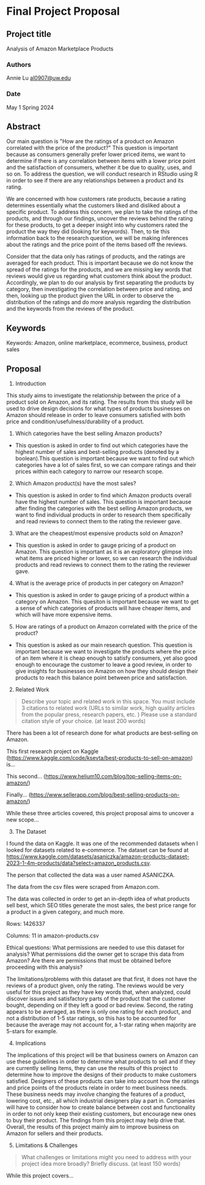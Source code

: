 # Final Project Proposal

## Project title

Analysis of Amazon Marketplace Products

### Authors

Annie Lu al0907@uw.edu
### Date

May 1
Spring 2024
## Abstract

Our main question is "How are the ratings of a product on Amazon correlated with the price of the product?" This question is important because as consumers generally prefer lower priced items, we want to determine if there is any correlation between items with a lower price point and the satisfaction of consumers, whether it be due to quality, uses, and so on. To address the question, we will conduct research in RStudio using R in order to see if there are any relationships between a product and its rating.

We are concerned with how customers rate products, because a rating determines essentially what the customers liked and disliked about a specific product. To address this concern, we plan to take the ratings of the products, and through our findings, uncover the reviews behind the rating for these products, to get a deeper insight into why customers rated the product the way they did (looking for keywords). Then, to tie this information back to the research question, we will be making inferences about the ratings and the price point of the items based off the reviews.

Consider that the data only has ratings of products, and the ratings are averaged for each product. This is important because we do not know the spread of the ratings for the products, and we are missing key words that reviews would give us regarding what customers think about the product. Accordingly, we plan to do our analysis by first separating the products by category, then investigating the correlation between price and rating, and then, looking up the product given the URL in order to observe the distribution of the ratings and do more analysis regarding the distribution and the keywords from the reviews of the product.

## Keywords

Keywords: Amazon, online marketplace, ecommerce, business, product sales

## Proposal

1. Introduction  

This study aims to investigate the relationship between the price of a product sold on Amazon, and its rating. The results from this study will be used to drive design decisions for what types of products businesses on Amazon should release in order to leave consumers satisfied with both price and condition/usefulness/durability of a product.

1. Which categories have the best selling Amazon products?
- This question is asked in order to find out which categories have the highest number of sales and best-selling products (denoted by a boolean).This question is important because we want to find out which categories have a lot of sales first, so we can compare ratings and their prices within each category to narrow our research scope.

2. Which Amazon product(s) have the most sales?
- This question is asked in order to find which Amazon products overall have the highest number of sales. This question is important because after finding the categories with the best selling Amazon products, we want to find individual products in order to research them specifically and read reviews to connect them to the rating the reviewer gave.

3. What are the cheapest/most expensive products sold on Amazon?
- This question is asked in order to gauge pricing of a product on Amazon. This question is important as it is an exploratory glimpse into what items are priced higher or lower, so we can research the individual products and read reviews to connect them to the rating the reviewer gave.

4. What is the average price of products in per category on Amazon?
- This question is asked in order to gauge pricing of a product within a category on Amazon. This quesiton is important because we want to get a sense of which categories of products will have cheaper items, and which will have more expensive items.

5. How are ratings of a product on Amazon correlated with the price of the product?
- This question is asked as our main research question. This question is important because we want to investigate the products where the price of an item where it is cheap enough to satisfy consumers, yet also good enough to encourage the customer to leave a good review, in order to give insights for businesses on Amazon on how they should design their products to reach this balance point between price and satisfaction.


2. Related Work  

> Describe your topic and related work in this space. You must include 3 citations to related work (URLs to similar work, high quality articles from the popular press, research papers, etc. ) Please use a standard citation style of your choice. (at least 200 words)

There has been a lot of research done for what products are best-selling on Amazon.

This first research project on Kaggle (https://www.kaggle.com/code/ksevta/best-products-to-sell-on-amazon) is...

This second... (https://www.helium10.com/blog/top-selling-items-on-amazon/)

Finally... (https://www.sellerapp.com/blog/best-selling-products-on-amazon/)

While these three articles covered, this project proposal aims to uncover a new scope...

3. The Dataset

I found the data on Kaggle. It was one of the recommended datasets when I looked for datasets related to e-commerce. The dataset can be found at https://www.kaggle.com/datasets/asaniczka/amazon-products-dataset-2023-1-4m-products/data?select=amazon_products.csv.

The person that collected the data was a user named ASANICZKA.

The data from the csv files were scraped from Amazon.com.

The data was collected in order to get an in-depth idea of what products sell best, which SEO titles generate the most sales, the best price range for a product in a given category, and much more.

Rows: 1426337

Columns: 11 in amazon-products.csv

Ethical questions: What permissions are needed to use this dataset for analysis? What permissions did the owner get to scrape this data from Amazon? Are there are permissions that must be obtained before proceeding with this analysis?

The limitations/problems with this dataset are that first, it does not have the reviews of a product given, only the rating. The reviews would be very useful for this project as they have key words that, when analyzed, could discover issues and satisfactory parts of the product that the customer bought, depending on if they left a good or bad review. Second, the rating appears to be averaged, as there is only one rating for each product, and not a distribution of 1-5 star ratings, so this has to be accounted for because the average may not account for, a 1-star rating when majority are 5-stars for example.

4. Implications

The implications of this project will be that business owners on Amazon can use these guidelines in order to determine what products to sell and if they are currently selling items, they can use the results of this project to determine how to improve the designs of their products to make customers satisfied. Designers of these products can take into account how the ratings and price points of the products relate in order to meet business needs. These business needs may involve changing the features of a product, lowering cost, etc., all which industrial designers play a part in. Companies will have to consider how to create balance between cost and functionality in order to not only keep their existing customers, but encourage new ones to buy their product. The findings from this project may help drive that. Overall, the results of this project mainly aim to improve business on Amazon for sellers and their products. 

5. Limitations & Challenges
>What challenges or limitations might you need to address with your project idea more broadly? Briefly discuss. (at least 150 words)

While this project covers...